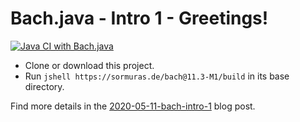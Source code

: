 # Bach.java - Intro 1 - Greetings!

[![Java CI with Bach.java](https://github.com/sormuras/bach-intro-1-greetings/workflows/Java%20CI%20with%20Bach.java/badge.svg)](https://github.com/sormuras/bach-intro-1-greetings/actions)

- Clone or download this project.
- Run `jshell https://sormuras.de/bach@11.3-M1/build` in its base directory.

Find more details in the [2020-05-11-bach-intro-1](https://sormuras.github.io/blog/2020-05-11-bach-intro-1) blog post.
